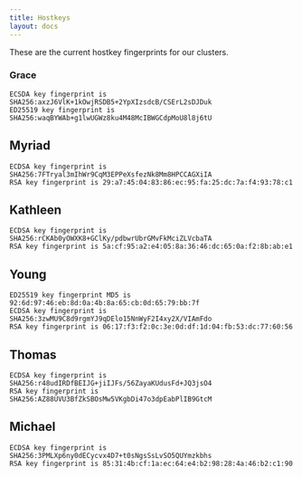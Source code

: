 ```yaml
---
title: Hostkeys
layout: docs
---
```


These are the current hostkey fingerprints for our clusters.

### Grace
```
ECSDA key fingerprint is SHA256:axzJ6VlK+1kOwjRSDB5+2YpXIzsdcB/CSErL2sDJDuk
ED25519 key fingerprint is SHA256:waqBYWAb+g1lwUGWz8ku4M48McIBWGCdpMoU8l8j6tU
```

## Myriad
```
ECDSA key fingerprint is SHA256:7FTryal3mIhWr9CqM3EPPeXsfezNk8Mm8HPCCAGXiIA
RSA key fingerprint is 29:a7:45:04:83:86:ec:95:fa:25:dc:7a:f4:93:78:c1
```

## Kathleen
```
ECDSA key fingerprint is SHA256:rCKAb0yOWXK8+GClKy/pdbwrUbrGMvFkMciZLVcbaTA
RSA key fingerprint is 5a:cf:95:a2:e4:05:8a:36:46:dc:65:0a:f2:8b:ab:e1
```

## Young
```
ED25519 key fingerprint MD5 is 92:6d:97:46:eb:8d:0a:4b:8a:65:cb:0d:65:79:bb:7f
ECDSA key fingerprint is SHA256:3zwMU9C8d9rgmYJ9qDElo15NnWyF2I4xy2X/VIAmFdo
RSA key fingerprint is 06:17:f3:f2:0c:3e:0d:df:1d:04:fb:53:dc:77:60:56
```

## Thomas
```
ECDSA key fingerprint is SHA256:r48udIRDfBEIJG+jiIJFs/56ZayaKUdusFd+JQ3jsO4
RSA key fingerprint is SHA256:AZ88UVU3BfZkSBOsMw5VKgbDi47o3dpEabPlIB9GtcM
```

## Michael
```
ECDSA key fingerprint is SHA256:3PMLXp6ny0dECycvx4D7+t0sNgsSsLvSO5QUYmzkbhs
RSA key fingerprint is 85:31:4b:cf:1a:ec:64:e4:b2:98:28:4a:46:b2:c1:90
```

